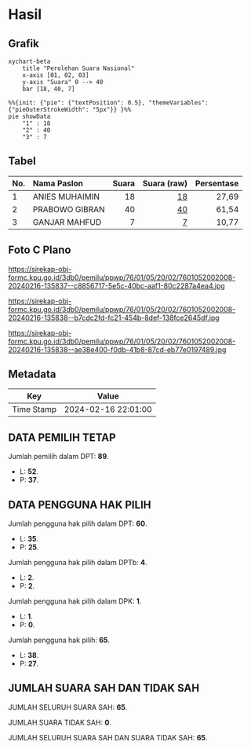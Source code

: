 # Hasil

## Grafik

```mermaid
xychart-beta
    title "Perolehan Suara Nasional"
    x-axis [01, 02, 03]
    y-axis "Suara" 0 --> 40
    bar [18, 40, 7]
```

```mermaid
%%{init: {"pie": {"textPosition": 0.5}, "themeVariables": {"pieOuterStrokeWidth": "5px"}} }%%
pie showData
    "1" : 18
    "2" : 40
    "3" : 7
```

## Tabel

| No. | Nama Paslon    | Suara | Suara (raw) | Persentase |
|:--- |:-------------- | -----:| -----------:| ----------:|
| 1   | ANIES MUHAIMIN | 18    | [18][p-1]   | 27,69      |
| 2   | PRABOWO GIBRAN | 40    | [40][p-2]   | 61,54      |
| 3   | GANJAR MAHFUD  | 7     | [7][p-3]    | 10,77      |


[p-1]: https://github.com/gigit-pemilu/pemilu-2024/blob/main/pilpres/hitung-suara/sub/76-sulawesi-barat/sub/01-pasangkayu/sub/05-dapurang/sub/2002-benggaulu/sub/008-tps/sub/paslon-1.txt
[p-2]: https://github.com/gigit-pemilu/pemilu-2024/blob/main/pilpres/hitung-suara/sub/76-sulawesi-barat/sub/01-pasangkayu/sub/05-dapurang/sub/2002-benggaulu/sub/008-tps/sub/paslon-2.txt
[p-3]: https://github.com/gigit-pemilu/pemilu-2024/blob/main/pilpres/hitung-suara/sub/76-sulawesi-barat/sub/01-pasangkayu/sub/05-dapurang/sub/2002-benggaulu/sub/008-tps/sub/paslon-3.txt

## Foto C Plano

https://sirekap-obj-formc.kpu.go.id/3db0/pemilu/ppwp/76/01/05/20/02/7601052002008-20240216-135837--c8856717-5e5c-40bc-aaf1-80c2287a4ea4.jpg

https://sirekap-obj-formc.kpu.go.id/3db0/pemilu/ppwp/76/01/05/20/02/7601052002008-20240216-135838--b7cdc2fd-fc21-454b-8def-138fce2645df.jpg

https://sirekap-obj-formc.kpu.go.id/3db0/pemilu/ppwp/76/01/05/20/02/7601052002008-20240216-135838--ae38e400-f0db-41b8-87cd-eb77e0197489.jpg


## Metadata

| Key        | Value               |
| ---------- | ------------------- |
| Time Stamp | 2024-02-16 22:01:00 |


## DATA PEMILIH TETAP

Jumlah pemilih dalam DPT: **89**.
 * L: **52**.
 * P: **37**.

## DATA PENGGUNA HAK PILIH

Jumlah pengguna hak pilih dalam DPT: **60**.
 * L: **35**.
 * P: **25**.

Jumlah pengguna hak pilih dalam DPTb: **4**.
 * L: **2**.
 * P: **2**.

Jumlah pengguna hak pilih dalam DPK: **1**.
 * L: **1**.
 * P: **0**.

Jumlah pengguna hak pilih: **65**.
 * L: **38**.
 * P: **27**.

## JUMLAH SUARA SAH DAN TIDAK SAH

JUMLAH SELURUH SUARA SAH: **65**.

JUMLAH SUARA TIDAK SAH: **0**.

JUMLAH SELURUH SUARA SAH DAN SUARA TIDAK SAH: **65**.


